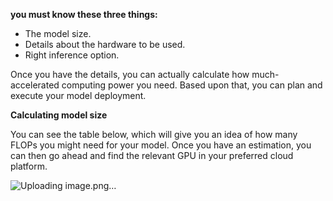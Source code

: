<b>you must know these three things:</b>

  - The model size.
  - Details about the hardware to be used.
  - Right inference option.

Once you have the details, you can actually calculate how much-accelerated computing power you need. Based upon that, you can plan and execute your model deployment. 

<b>Calculating model size</b>

You can see the table below, which will give you an idea of how many FLOPs you might need for your model. Once you have an estimation, you can then go ahead and find the relevant GPU in your preferred cloud platform. 

![Uploading image.png…]()
